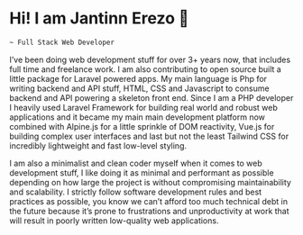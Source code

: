 # Hi! I am Jantinn Erezo :wave:

``` bash
~ Full Stack Web Developer
```

I’ve been doing web development stuff for over 3+ years now, that includes full time and freelance work. I am also contributing to open source built a little package for Laravel powered apps. My main language is Php for writing backend and API stuff, HTML, CSS and Javascript to consume backend and API powering a skeleton front end. Since I am a PHP developer I heavily used Laravel Framework for building real world and robust web applications and it became my main main development platform now combined with Alpine.js for a little sprinkle of DOM reactivity, Vue.js for building complex user interfaces and last but not the least Tailwind CSS for incredibly lightweight and fast low-level styling.

I am also a minimalist and clean coder myself when it comes to web development stuff, I like doing it as minimal and performant as possible depending on how large the project is without compromising maintainability and scalability. I strictly follow software development rules and best practices as possible, you know we can’t afford too much technical debt in the future because it’s prone to frustrations and unproductivity at work that will result in poorly written low-quality web applications.
